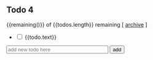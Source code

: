 <html ng-app>
  <head>
    <link rel="stylesheet" href="/css/site.css">
  </head>
  <body>
    <h2>Todo 4</h2>
    <div ng-controller="TodoCtrl">
      <span>{{remaining()}} of {{todos.length}} remaining</span>
      [ <a href="" ng-click="archive()">archive</a> ]
      <ul class="unstyled">
        <li ng-repeat="todo in todos">
          <input type="checkbox" ng-model="todo.done">
          <span class="done-{{todo.done}}">{{todo.text}}</span>
        </li>
      </ul>
      <form ng-submit="addTodo()">
        <input type="text" ng-model="todoText"  size="30"
               placeholder="add new todo here">
        <input class="btn-primary" type="submit" value="add">
      </form>
    </div>
    <script src="https://ajax.googleapis.com/ajax/libs/angularjs/1.0.7/angular.min.js"></script>
    <script src="/js/app.js"></script>
  </body>
</html>